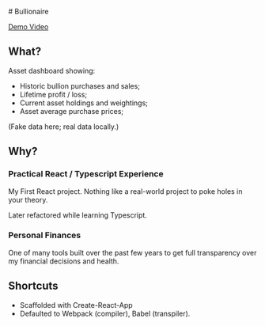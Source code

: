 # Bullionaire

[Demo Video](https://www.dropbox.com/s/xfw9yrhb19cv3k4/bullionaire.mov?dl=0)

## What?

Asset dashboard showing:

-   Historic bullion purchases and sales;
-   Lifetime profit / loss;
-   Current asset holdings and weightings;
-   Asset average purchase prices;

(Fake data here; real data locally.)

## Why?

### Practical React / Typescript Experience

My First React project. Nothing like a real-world project to poke holes in your theory.

Later refactored while learning Typescript.

### Personal Finances

One of many tools built over the past few years to get full transparency over my financial decisions and health.

## Shortcuts

-   Scaffolded with Create-React-App
-   Defaulted to Webpack (compiler), Babel (transpiler).
